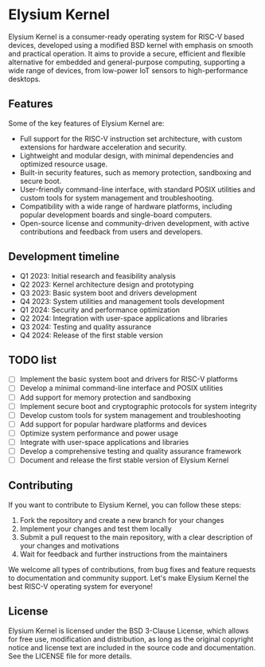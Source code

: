 # Elysium Kernel

Elysium Kernel is a consumer-ready operating system for RISC-V based devices, developed using a modified BSD kernel with emphasis on smooth and practical operation. It aims to provide a secure, efficient and flexible alternative for embedded and general-purpose computing, supporting a wide range of devices, from low-power IoT sensors to high-performance desktops.

## Features

Some of the key features of Elysium Kernel are:

- Full support for the RISC-V instruction set architecture, with custom extensions for hardware acceleration and security.
- Lightweight and modular design, with minimal dependencies and optimized resource usage.
- Built-in security features, such as memory protection, sandboxing and secure boot.
- User-friendly command-line interface, with standard POSIX utilities and custom tools for system management and troubleshooting.
- Compatibility with a wide range of hardware platforms, including popular development boards and single-board computers.
- Open-source license and community-driven development, with active contributions and feedback from users and developers.

## Development timeline

- Q1 2023: Initial research and feasibility analysis
- Q2 2023: Kernel architecture design and prototyping
- Q3 2023: Basic system boot and drivers development
- Q4 2023: System utilities and management tools development
- Q1 2024: Security and performance optimization
- Q2 2024: Integration with user-space applications and libraries
- Q3 2024: Testing and quality assurance
- Q4 2024: Release of the first stable version

## TODO list

- [ ] Implement the basic system boot and drivers for RISC-V platforms
- [ ] Develop a minimal command-line interface and POSIX utilities
- [ ] Add support for memory protection and sandboxing
- [ ] Implement secure boot and cryptographic protocols for system integrity
- [ ] Develop custom tools for system management and troubleshooting
- [ ] Add support for popular hardware platforms and devices
- [ ] Optimize system performance and power usage
- [ ] Integrate with user-space applications and libraries
- [ ] Develop a comprehensive testing and quality assurance framework
- [ ] Document and release the first stable version of Elysium Kernel

## Contributing

If you want to contribute to Elysium Kernel, you can follow these steps:

1. Fork the repository and create a new branch for your changes
2. Implement your changes and test them locally
3. Submit a pull request to the main repository, with a clear description of your changes and motivations
4. Wait for feedback and further instructions from the maintainers

We welcome all types of contributions, from bug fixes and feature requests to documentation and community support. Let's make Elysium Kernel the best RISC-V operating system for everyone!

## License

Elysium Kernel is licensed under the BSD 3-Clause License, which allows for free use, modification and distribution, as long as the original copyright notice and license text are included in the source code and documentation. See the LICENSE file for more details.
